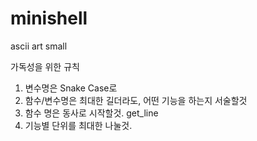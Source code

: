# minishell

ascii art small

가독성을 위한 규칙
1. 변수명은 Snake Case로
2. 함수/변수명은 최대한 길더라도, 어떤 기능을 하는지 서술할것
3. 함수 명은 동사로 시작할것. get_line
4. 기능별 단위를 최대한 나눌것.
